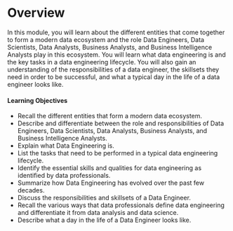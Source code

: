 # Overview

In this module, you will learn about the different entities that come together to form a modern data ecosystem and the role Data Engineers, Data Scientists, Data Analysts, Business Analysts, and Business Intelligence Analysts play in this ecosystem. You will learn what data engineering is and the key tasks in a data engineering lifecycle. You will also gain an understanding of the responsibilities of a data engineer, the skillsets they need in order to be successful, and what a typical day in the life of a data engineer looks like.

#### Learning Objectives
- Recall the different entities that form a modern data ecosystem.
- Describe and differentiate between the role and responsibilities of Data Engineers, Data Scientists, Data Analysts, Business Analysts, and Business Intelligence Analysts.
- Explain what Data Engineering is.
- List the tasks that need to be performed in a typical data engineering lifecycle.
- Identify the essential skills and qualities for data engineering as identified by data professionals.
- Summarize how Data Engineering has evolved over the past few decades.
- Discuss the responsibilities and skillsets of a Data Engineer.
- Recall the various ways that data professionals define data engineering and differentiate it from data analysis and data science.
- Describe what a day in the life of a Data Engineer looks like.